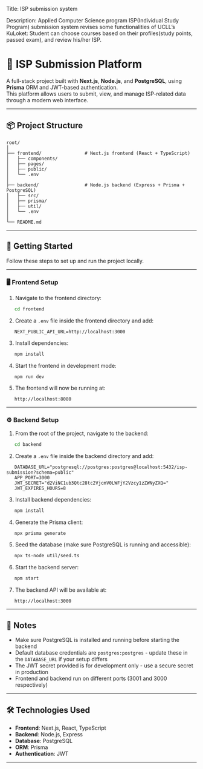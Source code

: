 Title: ISP submission system

Description: Applied Computer Science program ISP(Individual Study Program) submission
system revises some functionalities of UCLL’s KuLoket: Student can choose courses based on
their profiles(study points, passed exam), and review his/her ISP.

# 🧠 ISP Submission Platform

A full-stack project built with **Next.js**, **Node.js**, and **PostgreSQL**, using **Prisma** ORM and JWT-based authentication.  
This platform allows users to submit, view, and manage ISP-related data through a modern web interface.

---

## 📦 Project Structure
```
root/
│
├── frontend/                # Next.js frontend (React + TypeScript)
│   ├── components/
│   ├── pages/
│   ├── public/
│   └── .env
│
├── backend/                 # Node.js backend (Express + Prisma + PostgreSQL)
│   ├── src/
│   ├── prisma/
│   ├── util/
│   └── .env
│
└── README.md
```

---

## 🚀 Getting Started

Follow these steps to set up and run the project locally.

---

### 🖥️ Frontend Setup

1. Navigate to the frontend directory:
```bash
   cd frontend
```

2. Create a `.env` file inside the frontend directory and add:
```env
   NEXT_PUBLIC_API_URL=http://localhost:3000
```

3. Install dependencies:
```bash
   npm install
```

4. Start the frontend in development mode:
```bash
   npm run dev
```

5. The frontend will now be running at:
```
   http://localhost:8080
```

---

### ⚙️ Backend Setup

1. From the root of the project, navigate to the backend:
```bash
   cd backend
```

2. Create a `.env` file inside the backend directory and add:
```env
   DATABASE_URL="postgresql://postgres:postgres@localhost:5432/isp-submission?schema=public"
   APP_PORT=3000
   JWT_SECRET="d2ViNC1ub3Qtc28tc2VjcmV0LWFjY2Vzcy1zZWNyZXQ="
   JWT_EXPIRES_HOURS=8
```

3. Install backend dependencies:
```bash
   npm install
```

4. Generate the Prisma client:
```bash
   npx prisma generate
```

5. Seed the database (make sure PostgreSQL is running and accessible):
```bash
   npx ts-node util/seed.ts
```

6. Start the backend server:
```bash
   npm start
```

7. The backend API will be available at:
```
   http://localhost:3000
```

---

## 📝 Notes

- Make sure PostgreSQL is installed and running before starting the backend
- Default database credentials are `postgres:postgres` - update these in the `DATABASE_URL` if your setup differs
- The JWT secret provided is for development only - use a secure secret in production
- Frontend and backend run on different ports (3001 and 3000 respectively)

---

## 🛠️ Technologies Used

- **Frontend**: Next.js, React, TypeScript
- **Backend**: Node.js, Express
- **Database**: PostgreSQL
- **ORM**: Prisma
- **Authentication**: JWT

---

